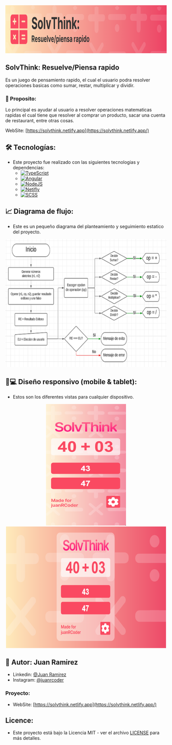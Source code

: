 <img src="./src/assets/bannerProject.png" alt="Logo" height="150" width="100%">

## SolvThink: Resuelve/Piensa rapido

Es un juego de pensamiento rapido, el cual el usuario podra resolver operaciones basicas como sumar, restar, multiplicar y dividir.

### 📌 Proposito:

Lo principal es ayudar al usuario a resolver operaciones matematicas rapidas el cual tiene que resolver al comprar un producto, sacar una cuenta de restaurant, entre otras cosas.

WebSite: [https://solvthink.netlify.app](https://solvthink.netlify.app/)

## 🛠 Tecnologías:

- Este proyecto fue realizado con las siguientes tecnologias y dependencias:
  - [![TypeScript](https://img.shields.io/badge/TypeScript-007ACC?style=for-the-badge&logo=typescript&logoColor=white)](https://www.typescriptlang.org/docs/handbook/typescript-in-5-minutes.html)
  - [![Angular](https://img.shields.io/badge/Angular-DD0031?style=for-the-badge&logo=angular&logoColor=white)](https://angular.dev/)
  - [![NodeJS](https://img.shields.io/badge/Node%20js-339933?style=for-the-badge&logo=nodedotjs&logoColor=white)](https://nodejs.org/docs/latest/api/)
  - [![Netifly](https://img.shields.io/badge/Netlify-00C7B7?style=for-the-badge&logo=netlify&logoColor=white)](https://docs.netlify.com/)
  - [![SCSS](https://img.shields.io/badge/Sass-CC6699?style=for-the-badge&logo=sass&logoColor=white)](https://sass-lang.com/documentation/syntax/)

## 📈 Diagrama de flujo:

- Este es un pequeño diagrama del planteamiento y seguimiento estatico del proyecto.

<div align="center">
  <img src="./src/assets/diagramProject.png" alt="diagramProject" height="400" >
</div>

## 📱💻 Diseño responsivo (mobile & tablet):

- Estos son los diferentes vistas para cualquier dispositivo.
<div align="center">
   <img src="./src/assets/smartphone.png" alt="Logo" width="250" height="380" >
  <img src="./src/assets/portatil.png" alt="Logo" width="500" height="380" > 
</div>

## 🧑 Autor: Juan Ramirez

- Linkedin: [@Juan Ramirez](https://www.linkedin.com/in/juan-ramirez-490b84271/)
- Instagram: [@juanrcoder](https://www.instagram.com/juanrcoder/)

### Proyecto:

- WebSite: [https://solvthink.netlify.app](https://solvthink.netlify.app/)

## Licence:

- Este proyecto está bajo la Licencia MIT - ver el archivo [LICENSE](LICENSE) para más detalles.
